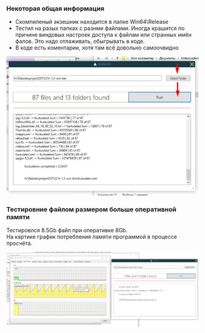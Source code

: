 ### Некоторая общая информация

- Скомпиленый экзешник находится в папке Win64\Release
- Тестил на разых папках с разнми файлами. Иногда крашится по причине виндовых настроек доступа к файлам или странных имён фалов. Это надо отлаживать, обыгрывать в коде.
- В коде есть коментарии, хотя там всё довольно самоочвидно



![](https://github.com/unununununununun/AdaniTest/blob/master/src/scr.png?raw=true)

### Тестировние файлом размером больше оперативной памяти

Тестировлся 8.5Gb файл при оперативке 8Gb.  
На картике график потребления памяти программой в процессе просчёта.

![](https://github.com/unununununununun/AdaniTest/blob/master/src/Screenshot_4.png?raw=true)
